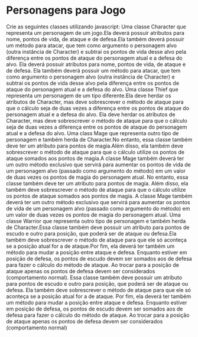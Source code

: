# Personagens para Jogo 
Crie as seguintes classes utilizando javascript:
Uma classe Character que representa um personagem de um jogo.Ela deverá possuir atributos para nome, pontos de vida, de ataque e de defesa.Ela também deverá possuir um método para atacar, que tem como argumento o personagem alvo (outra instância de Character) e subtrai os pontos de vida desse alvo pela diferença entre os pontos de ataque do personagem atual e a defesa do alvo.
Ela deverá possuir atributos para nome, pontos de vida, de ataque e de defesa.
Ela também deverá possuir um método para atacar, que tem como argumento o personagem alvo (outra instância de Character) e subtrai os pontos de vida desse alvo pela diferença entre os pontos de ataque do personagem atual e a defesa do alvo.
Uma classe Thief que representa um personagem de um tipo diferente.Ela deve herdar os atributos de Character, mas deve sobrescrever o método de ataque para que o cálculo seja de duas vezes a diferença entre os pontos de ataque do personagem atual e a defesa do alvo.
Ela deve herdar os atributos de Character, mas deve sobrescrever o método de ataque para que o cálculo seja de duas vezes a diferença entre os pontos de ataque do personagem atual e a defesa do alvo.
Uma class Mage que representa outro tipo de personagem e também herda de Character.No entanto, essa classe também deve ter um atributo para pontos de magia.Além disso, ela também deve sobrescrever o método de ataque para que o cálculo utilize os pontos de ataque somados aos pontos de magia.A classe Mage também deverá ter um outro método exclusivo que servirá para aumentar os pontos de vida de um personagem alvo (passado como argumento do método) em um valor de duas vezes os pontos de magia do personagem atual.
No entanto, essa classe também deve ter um atributo para pontos de magia.
Além disso, ela também deve sobrescrever o método de ataque para que o cálculo utilize os pontos de ataque somados aos pontos de magia.
A classe Mage também deverá ter um outro método exclusivo que servirá para aumentar os pontos de vida de um personagem alvo (passado como argumento do método) em um valor de duas vezes os pontos de magia do personagem atual.
Uma classe Warrior que representa outro tipo de personagem e também herda de Character.Essa classe também deve possuir um atributo para pontos de escudo e outro para posição, que poderá ser de ataque ou defesa.Ela também deve sobrescrever o método de ataque para que ele só aconteça se a posição atual for a de ataque.Por fim, ela deverá ter também um método para mudar a posição entre ataque e defesa. Enquanto estiver em posição de defesa, os pontos de escudo devem ser somados aos de defesa para fazer o cálculo do método de ataque. Ao trocar para a posição de ataque apenas os pontos de defesa devem ser considerados (comportamento normal).
Essa classe também deve possuir um atributo para pontos de escudo e outro para posição, que poderá ser de ataque ou defesa.
Ela também deve sobrescrever o método de ataque para que ele só aconteça se a posição atual for a de ataque.
Por fim, ela deverá ter também um método para mudar a posição entre ataque e defesa. Enquanto estiver em posição de defesa, os pontos de escudo devem ser somados aos de defesa para fazer o cálculo do método de ataque. Ao trocar para a posição de ataque apenas os pontos de defesa devem ser considerados (comportamento normal)